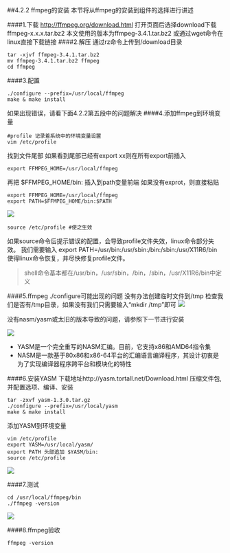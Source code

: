 ##4.2.2 ffmpeg的安装
本节将从ffmpeg的安装到组件的选择进行讲述

####1.下载
http://ffmpeg.org/download.html
打开页面后选择download下载ffmpeg-x.x.x.tar.bz2
本文使用的版本为ffmpeg-3.4.1.tar.bz2
或通过wget命令在linux直接下载链接
####2.解压
通过rz命令上传到/download目录
```
tar -xjvf ffmpeg-3.4.1.tar.bz2
mv ffmpeg-3.4.1.tar.bz2 ffmpeg
cd ffmpeg
```
####3.配置
```
./configure --prefix=/usr/local/ffmpeg 
make & make install
``` 
如果出现错误，请看下面4.2.2第五段中的问题解决
####4.添加ffmpeg到环境变量
```
#profile 记录着系统中的环境变量设置
vim /etc/profile
```
找到文件尾部
如果看到尾部已经有export xx则在所有export前插入
```
export FFMPEG_HOME=/usr/local/ffmpeg
```
再把 $FFMPEG_HOME/bin: 插入到path变量前端
如果没有exprot，则直接粘贴    
```
export FFMPEG_HOME=/usr/local/ffmpeg
export PATH=$FFMPEG_HOME/bin:$PATH  
```
![](/assets/微信截图_20180123170138.png)
```
source /etc/profile #使之生效
```
如果source命令后提示错误的配置，会导致profile文件失效，linux命令部分失效。
我们需要输入 export PATH=/usr/bin:/usr/sbin:/bin:/sbin:/usr/X11R6/bin 
使得linux命令恢复，并尽快修复profile文件。
>shell命令基本都在/usr/bin，/usr/sbin，/bin，/sbin，/usr/X11R6/bin中定义


####5.ffmpeg ./configure可能出现的问题 
没有办法创建临时文件到/tmp
检查我们是否有/tmp目录，如果没有我们只需要输入“mkdir /tmp”即可 
![](/assets/微信截图_20180123160920.png) 

没有nasm/yasm或太旧的版本导致的问题，请参照下一节进行安装

![](/assets/微信截图_20180123161221.png)

- YASM是一个完全重写的NASM汇编。目前，它支持x86和AMD64指令集
- NASM是一款基于80x86和x86-64平台的汇编语言编译程序，其设计初衷是为了实现编译器程序跨平台和模块化的特性

####6.安装YASM
下载地址http://yasm.tortall.net/Download.html
压缩文件包,并配置选项、编译、安装
```
tar -zxvf yasm-1.3.0.tar.gz 
./configure --prefix=/usr/local/yasm 
make & make install
```
添加YASM到环境变量

```
vim /etc/profile  
export YASM=/usr/local/yasm/ 
export PATH 头部追加 $YASM/bin:
source /etc/profile
```
![](/assets/微信截图_20180124105343.png) 

####7.测试
```
cd /usr/local/ffmpeg/bin
./ffmpeg -version
```
![](/assets/微信截图_20180123164736.png)



####8.ffmpeg验收
```
ffmpeg -version
```